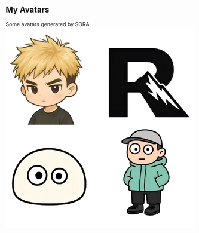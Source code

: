 My Avatars
-----
Some avatars generated by SORA.
![Example Image](https://github.com/Mukj1/Mukj1.github.io/blob/master/images/avatar.png?raw=true)


